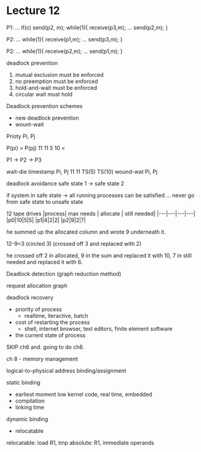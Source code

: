 Lecture 12
============

P1:
  ...
  if(c) send(p2, m);
  while(1){
    receive(p3,m);
    ...
    send(p2,m);
  }

P2:
  ...
  while(1){
    receive(p1,m);
    ...
    send(p3,m);
  }

P2:
  ...
  while(1){
    receive(p2,m);
    ...
    send(p1,m);
  }


deadlock prevention
  1. mutual exclusion must be enforced
  2. no preemption must be enforced
  3. hold-and-wait must be enforced
  4. circular wait must hold




Deadlock prevention schemes
* new deadlock prevention
* wount-wait



Prioty
Pi, Pj

P(pi) > P(pj)
11        11
5         10
     <



P1 -> P2 -> P3

wait-die
  timestamp
  Pi,    Pj
  11     11
 TS(5)  TS(10)
wound-wat
Pi, Pj




deadlock avoidance
  safe state 1 -> safe state 2



if system in safe state -> all running processes can be satisfied ...
never go from safe state to unsafe state   



12 tape drives
|process|  max needs    |  allocate |   still needed|
|---|---|---|---|
|p0|10|5|5|
|p1|4|2|2|
|p2|9|2|7|

he summed up the allocated column and wrote 9 underneath it.

12-9=3 (circled 3) (crossed off 3 and replaced with 2)

he crossed off 2 in allocated, 9 in the sum and replaced it with 10, 7 in still needed and replaced it with 6.




Deadlock detection
(graph reduction method)


request allocation graph



deadlock recovery
* priority of process
  * realtime, iteractive, batch
* cost of restarting the process
  * shell, internet browser, text editors, finite element software
* the current state of process


SKIP ch6 and.
going to do ch8.

ch 8 - memory management


logical-to-physical address binding/assignment

static binding
* earliest moment
  low kernel code, real time, embedded
* compilation
* linking time

dynamic binding
* relocatable


relocatable:     load R1, tmp
absolute: R1, immediate operands
